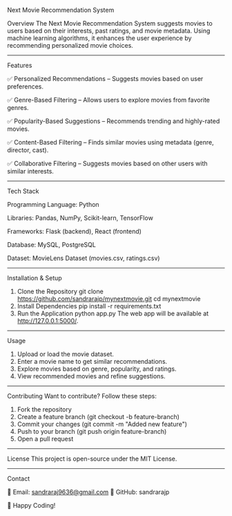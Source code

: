 Next Movie Recommendation System

Overview
The Next Movie Recommendation System suggests movies to users based on their interests, past ratings, and movie metadata. Using machine learning algorithms, it enhances the user experience by recommending personalized movie choices.

---

Features

✅ Personalized Recommendations – Suggests movies based on user preferences.

✅ Genre-Based Filtering – Allows users to explore movies from favorite genres.

✅ Popularity-Based Suggestions – Recommends trending and highly-rated movies.

✅ Content-Based Filtering – Finds similar movies using metadata (genre, director, cast).

✅ Collaborative Filtering – Suggests movies based on other users with similar interests.

---

Tech Stack

Programming Language: Python

Libraries: Pandas, NumPy, Scikit-learn, TensorFlow

Frameworks: Flask (backend), React (frontend)

Database: MySQL, PostgreSQL

Dataset: MovieLens Dataset (movies.csv, ratings.csv)

---

Installation & Setup
1. Clone the Repository
git clone https://github.com/sandrarajp/mynextmovie.git
cd mynextmovie
2. Install Dependencies
pip install -r requirements.txt
3. Run the Application
python app.py
The web app will be available at http://127.0.0.1:5000/.

---

Usage
1. Upload or load the movie dataset.
2. Enter a movie name to get similar recommendations.
3. Explore movies based on genre, popularity, and ratings.
4. View recommended movies and refine suggestions.

---

Contributing
Want to contribute? Follow these steps:
1. Fork the repository
2. Create a feature branch (git checkout -b feature-branch)
3. Commit your changes (git commit -m "Added new feature")
4. Push to your branch (git push origin feature-branch)
5. Open a pull request

---

License
This project is open-source under the MIT License.

---
Contact

📧 Email: sandraraj9636@gmail.com
🔗 GitHub: sandrarajp

🚀 Happy Coding!

